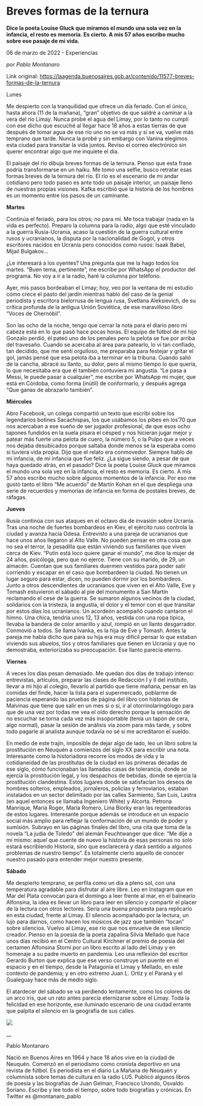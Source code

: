 # Breves formas de la ternura

**Dice la poeta Louise Gluck que miramos el mundo una sola vez en la infancia, el resto es memoria. Es cierto. A mis 57 años escribo mucho sobre ese pasaje de mi vida.**

06 de marzo de 2022 - Experiencias

_por Pablo Montanaro_

Link original: https://laagenda.buenosaires.gob.ar/contenido/11577-breves-formas-de-la-ternura



Lunes




Me despierto con la tranquilidad que ofrece un día feriado. Con el único, hasta ahora (11 de la mañana), “gran” objetivo de que saldré a caminar a la vera del río Limay. Nunca probé el agua del Limay, por lo tanto no cumplí con ese dicho que escuché al llegar hace 18 años a estas tierras de que después de tomar agua de ese río uno no se va más y si se va, vuelve más temprano que tarde. Nunca la probé y sin embargo con Vanina elegimos esta ciudad para transitar la vida juntos. Reviso el correo electrónico sin querer encontrar algo que me inquiete el día.




El paisaje del río dibuja breves formas de la ternura. Pienso que esta frase podría transformarse en un haiku. Me tomo una selfie, busco retratar esas formas breves de la ternura del río. El río es el escenario de mi andar cotidiano pero todo paseo es ante todo un paisaje interior, un paisaje lleno de nuestras propias visiones. Kafka escribió que la historia de los hombres es un momento entre los pasos de un caminante.




**Martes**




Continúa el feriado, para los otros; no para mí. Me toca trabajar (nada en la vida es perfecto). Preparo la columna para la radio, algo que esté vinculado a la guerra Rusia-Ucrania, acaso la cuestión de la guerra cultural entre rusos y ucranianos, la disputa por la nacionalidad de Gogol, y otros escritores nacidos en Ucrania pero conocidos como rusos: Isaak Babel, Mijail Bulgakov…




¿Le interesará a los oyentes? Una pregunta que me la hago todos los martes. “Buen tema, pertinente”, me escribe por WhatsApp el productor del programa. No voy a ir a la radio, haré la columna por teléfono.




Ayer, mis pasos bordeaban el Limay; hoy, veo por la ventana de mi estudio cómo crece el pasto del jardín mientras hablo del caso de la genial periodista y escritora bielorrusa de lengua rusa, Svetlana Aleksievich, de su crítica profunda de la antigua Unión Soviética, de ese maravilloso libro “Voces de Chernóbil”.




Son las ocho de la noche, tengo que cerrar la nota para el diario pero mi cabeza está en lo que pasó hace pocas horas. El equipo de fútbol de mi hijo Gonzalo perdió, él pateó uno de los penales pero la pelota se fue por arriba del travesaño. Cuando se acercaba al área para patearlo, lo vi tan confiado, tan decidido, que me sentí orgulloso, me preparaba para festejar y gritar el gol, jamás pensé que esa pelota iba a terminar en la tribuna. Cuando salió de la cancha, abracé su llanto, su dolor, pero al mismo tiempo lo que quería, lo que necesitaba era que él también contuviera mi angustia. “Le pasa a Messi, le puede pasar a cualquier”, me escribe por WhatsApp mi mujer, que está en Córdoba, como forma (inútil) de conformarlo, y después agrega “Que ganas de abrazarlo también”.




**Miércoles**




Abro Facebook, un colega compartió un texto que escribí sobre los legendarios botines Sacachispas, los que usábamos los pibes en los’70 que nos acercaban a ese sueño de ser jugador profesional, de que esos ocho tapones fundidos en la suela pisara el césped y nos hicieran jugar mejor y patear más fuerte una pelota de cuero, la número 5, o la Pulpo que a veces nos dejaba desubicados porque saltaba donde menos se la esperaba como si tuviera vida propia. Dijo que el relato era conmovedor. Siempre hablo de mi infancia, de mi infancia que fue feliz. ¿La sigue siendo, a pesar de que haya quedado atrás, en el pasado? Dice la poeta Louise Gluck que miramos el mundo una sola vez en la infancia, el resto es memoria. Es cierto. A mis 57 años escribo mucho sobre algunos momentos de la infancia. Por eso me gustó tanto el libro “Me acuerdo” de Martín Kohan en el que despliega una serie de recuerdos y memorias de infancia en forma de postales breves, de ráfagas.




**Jueves**




Rusia continúa con sus ataques en el octavo día de invasión sobre Ucrania. Tras una noche de fuertes bombardeos en Kiev, el ejército ruso controla la ciudad y avanza hacia Odesa. Entrevisto a una pareja de ucranianos que hace unos años llegaron al Alto Valle. No pueden pensar en otra cosa que no sea el terror, la pesadilla que están viviendo sus familiares que viven cerca de Kiev. “Putin está loco quiere ganar el mundo”, me dice la mujer de 24 años, psicóloga, pero que no ejerce. Tiene con su marido, de 29, un almacén. Cuentan que sus familiares duermen vestidos para poder salir corriendo y escapar en el caso que bombardeen la ciudad. No tienen un lugar seguro para estar, dicen, no pueden dormir por los bombardeos. Junto a otros descendientes de ucranianos que viven en el Alto Valle, Eve y Tomash estuvieron el sábado al pie del monumento a San Martín reclamando el cese de la guerra. Se sumaron algunos vecinos de la ciudad, solidarios con la tristeza, la angustia, el dolor y el temor con el que transitar por estos días los ucranianos. Un acordeón acompañó cuando cantaron el himno. Una chica, tendría unos 12, 13 años, vestida con una ropa típica, llevaba la bandera de color amarillo y azul, rompió en un llanto desgarrador. Conmovió a todos. Se llama Ivanka, es la hija de Eve y Tomash. Antes la pareja me había dicho que para su hija era muy difícil pensar lo que estaban viviendo sus abuelos, tíos y otros familiares que tienen en Ucrania y que no demostraba, exteriorizaba su preocupación. Ese llanto parecía eterno.




**Viernes**




A veces los días pesan demasiado. Me quedan dos días de trabajo intenso: entrevistas, artículos, preparar las clases de Redacción I y II del instituto, llevar a mi hijo al colegio, llevarlo al partido que tiene mañana, pensar en las comidas del finde, hacer la lista para el supermercado, poblarme de paciencia esperando las pruebas de página del libro con historias de Malvinas que tiene que salir en un mes sí o sí, ir al otorrinolaringólogo para que de una vez por todas me vea el oído derecho porque la sensación de no escuchar se torna cada vez más insoportable (tenía un tapón de cera, algo normal), pasar la sesión de análisis vía zoom para más tarde, y sobre todo pagarle al analista aunque todavía no sé si me acreditaron el sueldo.




En medio de este trajín, imposible de dejar algo de lado, leo un libro sobre la prostitución en Neuquén a comienzos del siglo XX para escribir una nota. Interesante como la historiadora recorre los modos de vida y la cotidianeidad de las prostitutas de la ciudad en las primeras décadas de ese siglo, cómo funcionaban las llamadas casas de tolerancia, donde se ejercía la prostitución legal, y los despachos de bebidas, donde se ejercía la prostitución clandestina. Estos lugares donde se satisfacían los deseos de hombres solteros, empleados, jornaleros, policías y ferroviarios, estaban instalados en un sector delimitado por las calles Sarmiento, San Luis, Lastra (en aquel entonces se llamaba Ingeniero White) y Alcorta. Petrona Manrique, María Roger, María Romero, Lina Biorky eran las regenteadoras de estos lugares. Interesante porque además se introduce en un espacio social más amplio para reflejar la conformación de un mundo de poder y sumisión. Subrayo en las páginas finales del libro, una cita que toma de la novela “La judía de Toledo” del alemán Feuchtwanger que dice: “Me dije a mí mismo: aquel que cuente de nuevo la historia de esas personas no solo estará escribiendo Historia, sino que esclarecerá y dará sentido a algunos problemas de nuestro tiempo”. Es totalmente cierto aquello de conocer nuestro pasado para entender mejor nuestro presente.




**Sábado**




Me despierto temprano, se perfila como un día a pleno sol, con una temperatura agradable para disfrutar al aire libre. Leo en Instagram que en Mar del Plata convocan para el domingo a leer frente al mar, en el balneario Alfonsina, la idea es llevar un libro para leer en silencio y compartir el placer de la lectura con otros lectores. Sería una buena propuesta para replicarlo en esta ciudad, frente al Limay. El silencio acompañado por la lectura, un lujo para darnos, como hacen los músicos de jazz que también “tocan” sobre silencios. Vuelvo al Limay, ese río que nos envuelve de ese silencio creador. Pienso en la poesía de la poeta zapalina Silvia Mellado que hace unos días recibió en el Centro Cultural Kirchner el premio de poesía del certamen Alfonsina Storni por un libro escrito al lado del Limay y en homenaje a su padre muerto en pandemia. Leo una reflexión del escritor Gerardo Burton que explica que ese verso construye un puente en el espacio y en el tiempo, desde la Patagonia el Limay y Mellado, en este contexto de pandemia; y en otro extremo Juan L. Ortiz y el Paraná y el Gualeguay hace más de medio siglo.




El atardecer del sábado se va perdiendo lentamente, como los colores de un arco iris, que un rato antes parecía eternizarse sobre el Limay. Toda la felicidad en ese horizonte, ese iluminado escenario de una ciudad errante que palpita el silencio en la geografía de sus calles.




[![](https://img.youtube.com/vi/QwAwtMt8t4s/0.jpg)](https://www.youtube.com/watch?v=QwAwtMt8t4s)




\_\_




Pablo Montanaro




Nació en Buenos Aires en 1964 y hace 18 años vive en la ciudad de Neuquén. Comenzó en el periodismo como cronista deportivo en una revista de fútbol. Es periodista en el diario La Mañana de Neuquén y columnista sobre temas de cultura en la radio LU5. Publicó algunos libros de poesía y las biografías de Juan Gelman, Francisco Urondo, Osvaldo Soriano. Escribe y lee todo el tiempo, sobre todo biografías y crónicas. En Twitter es @montanaro\_pablo



